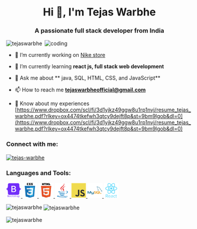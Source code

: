 <h1 align="center">Hi 👋, I'm Tejas Warbhe</h1>
<h3 align="center">A passionate full stack developer  from India</h3>
<img align="right" alt="coding" width="400" src="https://user-images.githubusercontent.com/55389276/140866485-8fb1c876-9a8f-4d6a-98dc-08c4981eaf70.gif">

<p align="left"> <img src="https://komarev.com/ghpvc/?username=tejaswarbhe&label=Profile%20views&color=0e75b6&style=flat" alt="tejaswarbhe" /> </p>

- 🔭 I’m currently working on [Nike store](https://sneakerzone.netlify.app/)

- 🌱 I’m currently learning **react js, full stack web development**

- 💬 Ask me about ** java, SQL, HTML, CSS, and JavaScript**

- 📫 How to reach me **tejaswarbheofficial@gmail.com**

- 📄 Know about my experiences [https://www.dropbox.com/scl/fi/3d1yjkz49ggw8u1rp1nvj/resume_tejas_warbhe.pdf?rlkey=ox4474tkefwh3qtcy9dejft8p&st=9bm9lgob&dl=0](https://www.dropbox.com/scl/fi/3d1yjkz49ggw8u1rp1nvj/resume_tejas_warbhe.pdf?rlkey=ox4474tkefwh3qtcy9dejft8p&st=9bm9lgob&dl=0)

<h3 align="left">Connect with me:</h3>
<p align="left">
<a href="https://linkedin.com/in/tejas-warbhe" target="blank"><img align="center" src="https://raw.githubusercontent.com/rahuldkjain/github-profile-readme-generator/master/src/images/icons/Social/linked-in-alt.svg" alt="tejas-warbhe" height="30" width="40" /></a>
</p>

<h3 align="left">Languages and Tools:</h3>
<p align="left"> <a href="https://getbootstrap.com" target="_blank" rel="noreferrer"> <img src="https://raw.githubusercontent.com/devicons/devicon/master/icons/bootstrap/bootstrap-plain-wordmark.svg" alt="bootstrap" width="40" height="40"/> </a> <a href="https://www.w3schools.com/css/" target="_blank" rel="noreferrer"> <img src="https://raw.githubusercontent.com/devicons/devicon/master/icons/css3/css3-original-wordmark.svg" alt="css3" width="40" height="40"/> </a> <a href="https://www.w3.org/html/" target="_blank" rel="noreferrer"> <img src="https://raw.githubusercontent.com/devicons/devicon/master/icons/html5/html5-original-wordmark.svg" alt="html5" width="40" height="40"/> </a> <a href="https://www.java.com" target="_blank" rel="noreferrer"> <img src="https://raw.githubusercontent.com/devicons/devicon/master/icons/java/java-original.svg" alt="java" width="40" height="40"/> </a> <a href="https://developer.mozilla.org/en-US/docs/Web/JavaScript" target="_blank" rel="noreferrer"> <img src="https://raw.githubusercontent.com/devicons/devicon/master/icons/javascript/javascript-original.svg" alt="javascript" width="40" height="40"/> </a> <a href="https://www.mysql.com/" target="_blank" rel="noreferrer"> <img src="https://raw.githubusercontent.com/devicons/devicon/master/icons/mysql/mysql-original-wordmark.svg" alt="mysql" width="40" height="40"/> </a> <a href="https://reactjs.org/" target="_blank" rel="noreferrer"> <img src="https://raw.githubusercontent.com/devicons/devicon/master/icons/react/react-original-wordmark.svg" alt="react" width="40" height="40"/> </a> </p>

<p><img align="left" src="https://github-readme-stats.vercel.app/api/top-langs?username=tejaswarbhe&show_icons=true&locale=en&layout=compact" alt="tejaswarbhe" /></p>

<p>&nbsp;<img align="center" src="https://github-readme-stats.vercel.app/api?username=tejaswarbhe&show_icons=true&locale=en" alt="tejaswarbhe" /></p>

<p><img align="center" src="https://github-readme-streak-stats.herokuapp.com/?user=tejaswarbhe&" alt="tejaswarbhe" /></p>

